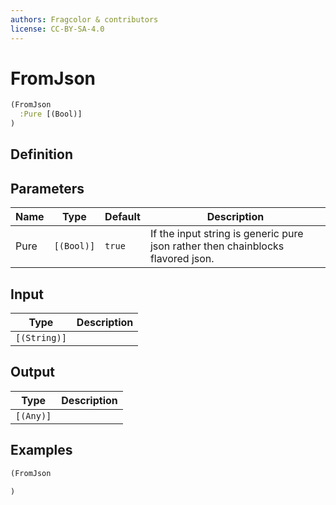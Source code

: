 ```yaml
---
authors: Fragcolor & contributors
license: CC-BY-SA-4.0
---
```



# FromJson

```clojure
(FromJson
  :Pure [(Bool)]
)
```


## Definition




## Parameters

| Name | Type | Default | Description |
|------|------|---------|-------------|
| Pure | `[(Bool)]` | `true` | If the input string is generic pure json rather then chainblocks flavored json. |


## Input

| Type | Description |
|------|-------------|
| `[(String)]` |  |


## Output

| Type | Description |
|------|-------------|
| `[(Any)]` |  |


## Examples

```clojure
(FromJson

)
```
